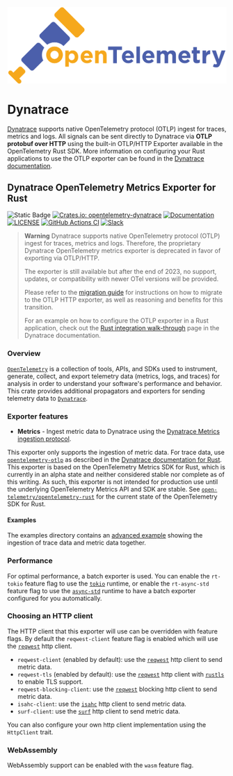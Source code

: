 ![OpenTelemetry — An observability framework for cloud-native software.][splash]

[splash]: https://raw.githubusercontent.com/open-telemetry/opentelemetry-rust/main/assets/logo-text.png

# Dynatrace

[Dynatrace](https://www.dynatrace.com/integrations/opentelemetry) supports native
OpenTelemetry protocol (OTLP) ingest for traces, metrics and logs.
All signals can be sent directly to Dynatrace via **OTLP protobuf over HTTP**
using the built-in OTLP/HTTP Exporter available in the OpenTelemetry Rust SDK.
More information on configuring your Rust applications to use the OTLP exporter can be found in the
[Dynatrace documentation](https://www.dynatrace.com/support/help/shortlink/otel-wt-rust).

## Dynatrace OpenTelemetry Metrics Exporter for Rust 

![Static Badge](https://img.shields.io/badge/status-deprecated-orange)
[![Crates.io: opentelemetry-dynatrace](https://img.shields.io/crates/v/opentelemetry-dynatrace.svg)](https://crates.io/crates/opentelemetry-dynatrace)
[![Documentation](https://docs.rs/opentelemetry-dynatrace/badge.svg)](https://docs.rs/opentelemetry-dynatrace)
[![LICENSE](https://img.shields.io/crates/l/opentelemetry-dynatrace)](./LICENSE)
[![GitHub Actions CI](https://github.com/open-telemetry/opentelemetry-rust/workflows/CI/badge.svg)](https://github.com/open-telemetry/opentelemetry-rust/actions?query=workflow%3ACI+branch%3Amain)
[![Slack](https://img.shields.io/badge/slack-@cncf/otel/rust-brightgreen.svg?logo=slack)](https://cloud-native.slack.com/archives/C03GDP0H023)

> **Warning**
> Dynatrace supports native OpenTelemetry protocol (OTLP) ingest for traces, metrics and logs.
> Therefore, the proprietary Dynatrace OpenTelemetry metrics exporter is deprecated in favor of exporting via OTLP/HTTP.
>
> The exporter is still available but after the end of 2023, no support, updates, or compatibility with newer OTel versions will be provided.
>
> Please refer to the [migration guide](https://www.dynatrace.com/support/help/shortlink/migrating-dynatrace-metrics-exporter-otlp-exporter#migrate-applications) for instructions on how to migrate to the OTLP HTTP exporter, as well as reasoning and benefits for this transition.
>
> For an example on how to configure the OTLP exporter in a Rust application, check out the [Rust integration walk-through](https://www.dynatrace.com/support/help/shortlink/otel-wt-rust) page in the Dynatrace documentation.

### Overview

[`OpenTelemetry`] is a collection of tools, APIs, and SDKs used to instrument,
generate, collect, and export telemetry data (metrics, logs, and traces) for
analysis in order to understand your software's performance and behavior. This
crate provides additional propagators and exporters for sending telemetry data
to [`Dynatrace`].

### Exporter features

* **Metrics** - Ingest metric data to Dynatrace using the [Dynatrace Metrics ingestion protocol].

This exporter only supports the ingestion of metric data. For trace data, use 
[`opentelemetry-otlp`] as described in the 
[Dynatrace documentation for Rust]. This exporter is based on the OpenTelemetry 
Metrics SDK for Rust, which is currently in an alpha state and neither 
considered stable nor complete as of this writing. As such, this exporter is 
not intended for production use until the underlying OpenTelemetry Metrics API 
and SDK are stable. See [`open-telemetry/opentelemetry-rust`] for the current 
state of the OpenTelemetry SDK for Rust.

[Dynatrace]: https://www.dynatrace.com/
[Dynatrace Metrics ingestion protocol]: https://www.dynatrace.com/support/help/how-to-use-dynatrace/metrics/metric-ingestion/metric-ingestion-protocol/
[Dynatrace documentation for Rust]: https://www.dynatrace.com/support/help/shortlink/opent-rust
[`open-telemetry/opentelemetry-rust`]: https://github.com/open-telemetry/opentelemetry-rust

#### Examples

The examples directory contains an [advanced example](../examples/dynatrace) 
showing the ingestion of trace data and metric data together.

[`opentelemetry-otlp`]: https://crates.io/crates/opentelemetry-otlp
[`opentelemetry-dynatrace`]: https://crates.io/crates/opentelemetry-dynatrace

### Performance

For optimal performance, a batch exporter is used. You can enable the `rt-tokio` 
feature flag to use the [`tokio`] runtime, or enable the `rt-async-std` feature 
flag to use the [`async-std`] runtime to have a batch exporter configured for 
you automatically.

[`tokio`]: https://tokio.rs
[`async-std`]: https://async.rs

### Choosing an HTTP client

The HTTP client that this exporter will use can be overridden with feature 
flags. By default the `reqwest-client` feature flag is enabled which will use 
the [`reqwest`] http client.

- `reqwest-client` (enabled by default): use the [`reqwest`] http client to send metric data.
- `reqwest-tls` (enabled by default): use the [`reqwest`] http client with [`rustls`] to enable TLS support.
- `reqwest-blocking-client`: use the [`reqwest`] blocking http client to send metric data.
- `isahc-client`: use the [`isahc`] http client to send metric data.
- `surf-client`: use the [`surf`] http client to send metric data.

You can also configure your own http client implementation using the `HttpClient` trait.

[`reqwest`]: https://docs.rs/reqwest/latest/reqwest/
[`rustls`]: https://docs.rs/rustls/latest/rustls/
[`isahc`]: https://docs.rs/isahc/latest/isahc/
[`surf`]: https://docs.rs/surf/latest/surf/

### WebAssembly

WebAssembly support can be enabled with the `wasm` feature flag.

[`Dynatrace`]: https://www.dynatrace.com/
[`OpenTelemetry`]: https://crates.io/crates/opentelemetry
